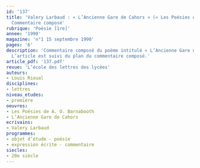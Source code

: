 ```yaml
---
id: '137'
title: 'Valery Larbaud : « L’Ancienne Gare de Cahors » (« Les Poésies de A. O. Barnabooth »).
  Commentaire composé'
rubrique: 'Poésie [1re]'
annee: '1990'
magazine: 'n°1 15 septembre 1990'
pages: '6'
description: 'Commentaire composé du poème intitulé « L’Ancienne Gare de Cahors ».
  L’article est suivi du plan du commentaire composé.'
article_pdf: '137.pdf'
revue: 'L’école des lettres des lycées'
auteurs:
- Louis Rioual
disciplines:
- lettres
niveau_etudes:
- première
oeuvres:
- Les Poésies de A. O. Barnabooth
- L’Ancienne Gare de Cahors
ecrivains:
- Valery Larbaud
programmes:
- objet d’étude - poésie
- expression écrite - commentaire
siecles:
- 20e siècle
---
```


